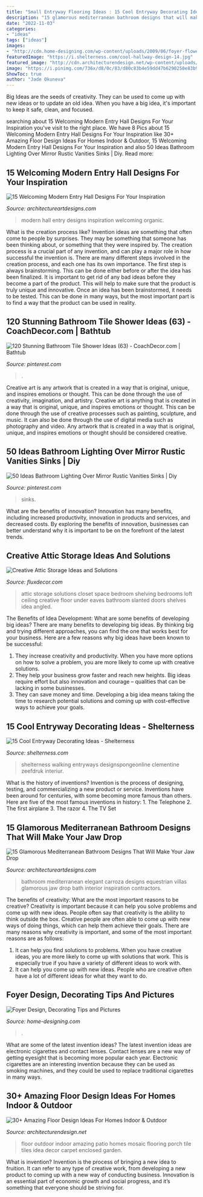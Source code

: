 ```yaml
---
title: "Small Entryway Flooring Ideas : 15 Cool Entryway Decorating Ideas"
description: "15 glamorous mediterranean bathroom designs that will make your jaw drop"
date: "2022-11-03"
categories:
- "ideas"
tags: ["ideas"]
images:
- "http://cdn.home-designing.com/wp-content/uploads/2009/06/foyer-flowers.jpg"
featuredImage: "https://i.shelterness.com/cool-hallway-design-14.jpg"
featured_image: "http://cdn.architecturendesign.net/wp-content/uploads/2015/08/AD-Indoor-Outdoor-Floor-Design-Ideas-21.jpg"
image: "https://i.pinimg.com/736x/d8/0c/83/d80c83b4e59dd47b6290250e83b971b3.jpg"
ShowToc: true
author: "Jade Okuneva"
---
```



Big Ideas are the seeds of creativity. They can be used to come up with new ideas or to update an old idea. When you have a big idea, it's important to keep it safe, clean, and focused.

	

		
searching about 15 Welcoming Modern Entry Hall Designs For Your Inspiration you've visit to the right place. We have 8 Pics about 15 Welcoming Modern Entry Hall Designs For Your Inspiration like 30+ Amazing Floor Design Ideas For Homes Indoor &amp; Outdoor, 15 Welcoming Modern Entry Hall Designs For Your Inspiration and also 50 Ideas Bathroom Lighting Over Mirror Rustic Vanities Sinks | Diy. Read more:
		
    
## 15 Welcoming Modern Entry Hall Designs For Your Inspiration

<img loading=lazy src="https://www.architectureartdesigns.com/wp-content/uploads/2014/09/15-Welcoming-Modern-Entry-Hall-Designs-For-Your-Inspiration-4-630x866.jpg" onerror="this.onerror=null;this.src='https://tse3.mm.bing.net/th?id=OIP.tYw3wR91qnVBq8quE082WQHaKL&amp;pid=15.1';" alt="15 Welcoming Modern Entry Hall Designs For Your Inspiration">

_Source: architectureartdesigns.com_

>modern hall entry designs inspiration welcoming organic. 

	

What is the creation process like?
Invention ideas are something that often come to people by surprises. They may be something that someone has been thinking about, or something that they were inspired by. The creation process is a crucial part of any invention, and can play a major role in how successful the invention is. There are many different steps involved in the creation process, and each one has its own importance. 
The first step is always brainstorming. This can be done either before or after the idea has been finalized. It is important to get rid of any bad ideas before they become a part of the product. This will help to make sure that the product is truly unique and innovative. Once an idea has been brainstormed, it needs to be tested. This can be done in many ways, but the most important part is to find a way that the product can be used in reality.

    
## 120 Stunning Bathroom Tile Shower Ideas (63) - CoachDecor.com | Bathtub

<img loading=lazy src="https://i.pinimg.com/736x/d8/0c/83/d80c83b4e59dd47b6290250e83b971b3.jpg" onerror="this.onerror=null;this.src='https://tse4.mm.bing.net/th?id=OIP.Ie57y1VMkP5_HokDTMaH6AHaJ3&amp;pid=15.1';" alt="120 Stunning Bathroom Tile Shower Ideas (63) - CoachDecor.com | Bathtub">

_Source: pinterest.com_

>. 

	

Creative art is any artwork that is created in a way that is original, unique, and inspires emotions or thought. This can be done through the use of creativity, imagination, and artistry.
Creative art is anything that is created in a way that is original, unique, and inspires emotions or thought. This can be done through the use of creative processes such as painting, sculpture, and music. It can also be done through the use of digital media such as photography and video. Any artwork that is created in a way that is original, unique, and inspires emotions or thought should be considered creative.

    
## 50 Ideas Bathroom Lighting Over Mirror Rustic Vanities Sinks | Diy

<img loading=lazy src="https://i.pinimg.com/736x/d5/e2/36/d5e236ec0e779a3e24a65f05de8d2889.jpg" onerror="this.onerror=null;this.src='https://tse1.mm.bing.net/th?id=OIP.14xG6jLLiimkqlBqHuK7SQAAAA&amp;pid=15.1';" alt="50 Ideas Bathroom Lighting Over Mirror Rustic Vanities Sinks | Diy">

_Source: pinterest.com_

>sinks. 

	

What are the benefits of innovation?
Innovation has many benefits, including increased productivity, innovation in products and services, and decreased costs. By exploring the benefits of innovation, businesses can better understand why it is important to be on the forefront of the latest trends.

    
## Creative Attic Storage Ideas And Solutions

<img loading=lazy src="http://fluxdecor.com/wp-content/uploads/2015/09/1-attic-storage-ideas-solutions.jpg" onerror="this.onerror=null;this.src='https://tse4.mm.bing.net/th?id=OIP.3UIQnDoSt_18JUFgH5YNggHaJ4&amp;pid=15.1';" alt="Creative Attic Storage Ideas and Solutions">

_Source: fluxdecor.com_

>attic storage solutions closet space bedroom shelving bedrooms loft ceiling creative floor under eaves bathroom slanted doors shelves idea angled. 

	

The Benefits of Idea Development: What are some benefits of developing big ideas?
There are many benefits to developing big ideas. By thinking big and trying different approaches, you can find the one that works best for your business. Here are a few reasons why big ideas have been known to be successful: 
1. They increase creativity and productivity. When you have more options on how to solve a problem, you are more likely to come up with creative solutions. 
2. They help your business grow faster and reach new heights. Big ideas require effort but also innovation and courage – qualities that can be lacking in some businesses. 
3. They can save money and time. Developing a big idea means taking the time to research potential solutions and coming up with cost-effective ways to achieve your goals.

    
## 15 Cool Entryway Decorating Ideas - Shelterness

<img loading=lazy src="https://i.shelterness.com/cool-hallway-design-14.jpg" onerror="this.onerror=null;this.src='https://tse3.mm.bing.net/th?id=OIP.LlRCUBrcJ4az-9qZ9ALn2AHaKC&amp;pid=15.1';" alt="15 Cool Entryway Decorating Ideas - Shelterness">

_Source: shelterness.com_

>shelterness walking entryways designspongeonline clementine zeefdruk interiur. 

	

What is the history of inventions?
Invention is the process of designing, testing, and commercializing a new product or service. Inventions have been around for centuries, with some becoming more famous than others. Here are five of the most famous inventions in history: 1. The Telephone 2. The first airplane 3. The razor 4. The TV Set 
    
## 15 Glamorous Mediterranean Bathroom Designs That Will Make Your Jaw Drop

<img loading=lazy src="https://www.architectureartdesigns.com/wp-content/uploads/2014/12/15-Glamorous-Mediterranean-Bathroom-Designs-That-Will-Make-Your-Jaw-Drop-12-630x947.jpg" onerror="this.onerror=null;this.src='https://tse1.mm.bing.net/th?id=OIP.HYiLv5tdjgM5I-cYl_bMEQHaLI&amp;pid=15.1';" alt="15 Glamorous Mediterranean Bathroom Designs That Will Make Your Jaw Drop">

_Source: architectureartdesigns.com_

>bathroom mediterranean elegant carroza designs equestrian villas glamorous jaw drop bath interior inspiration contractors. 

	

The benefits of creativity: What are the most important reasons to be creative?
Creativity is important because it can help you solve problems and come up with new ideas. People often say that creativity is the ability to think outside the box. Creative people are often able to come up with new ways of doing things, which can help them achieve their goals. There are many reasons why creativity is important, and some of the most important reasons are as follows: 
1) It can help you find solutions to problems. When you have creative ideas, you are more likely to come up with solutions that work. This is especially true if you have a variety of different ideas to work with. 
2) It can help you come up with new ideas. People who are creative often have a lot of different ideas for what they want to do.

    
## Foyer Design, Decorating Tips And Pictures

<img loading=lazy src="http://cdn.home-designing.com/wp-content/uploads/2009/06/foyer-flowers.jpg" onerror="this.onerror=null;this.src='https://tse1.mm.bing.net/th?id=OIP.yX-SsMhw3BTv98mGbR4dRAHaKc&amp;pid=15.1';" alt="Foyer Design, Decorating Tips and Pictures">

_Source: home-designing.com_

>. 

	

What are some of the latest invention ideas?
The latest invention ideas are electronic cigarettes and contact lenses. Contact lenses are a new way of getting eyesight that is becoming more popular each year. Electronic cigarettes are an interesting invention because they can be used as smoking machines, and they could be used to replace traditional cigarettes in many ways.

    
## 30+ Amazing Floor Design Ideas For Homes Indoor &amp; Outdoor

<img loading=lazy src="http://cdn.architecturendesign.net/wp-content/uploads/2015/08/AD-Indoor-Outdoor-Floor-Design-Ideas-21.jpg" onerror="this.onerror=null;this.src='https://tse1.mm.bing.net/th?id=OIP.K8DN2tCv0pbdZ-JeeS_u-gHaLH&amp;pid=15.1';" alt="30+ Amazing Floor Design Ideas For Homes Indoor &amp; Outdoor">

_Source: architecturendesign.net_

>floor outdoor indoor amazing patio homes mosaic flooring porch tile tiles idea decor carpet enclosed garden. 

	

What is invention?
Invention is the process of bringing a new idea to fruition. It can refer to any type of creative work, from developing a new product to coming up with a new way of conducting business. Innovation is an essential part of economic growth and social progress, and it’s something that everyone should be striving for.

